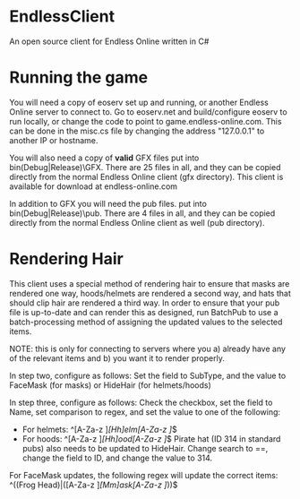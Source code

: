EndlessClient
=============

An open source client for Endless Online written in C#

Running the game
================

You will need a copy of eoserv set up and running, or another Endless Online server to connect to. Go to eoserv.net and build/configure eoserv to run locally, or change the code to point to game.endless-online.com. This can be done in the misc.cs file by changing the address "127.0.0.1" to another IP or hostname.

You will also need a copy of **valid** GFX files put into bin\(Debug|Release)\GFX. There are 25 files in all, and they can be copied directly from the normal Endless Online client (gfx directory). This client is available for download at endless-online.com

In addition to GFX you will need the pub files. put into bin\(Debug|Release)\pub. There are 4 files in all, and they can be copied directly from the normal Endless Online client as well (pub directory).

Rendering Hair
==============

This client uses a special method of rendering hair to ensure that masks are rendered one way, hoods/helmets are rendered a second way, and hats that should clip hair are rendered a third way. In order to ensure that your pub file is up-to-date and can render this as designed, run BatchPub to use a batch-processing method of assigning the updated values to the selected items.

NOTE: this is only for connecting to servers where you a) already have any of the relevant items and b) you want it to render properly.

In step two, configure as follows: Set the field to SubType, and the value to FaceMask (for masks) or HideHair (for helmets/hoods)

In step three, configure as follows: Check the checkbox, set the field to Name, set comparison to regex, and set the value to one of the following:
 - For helmets: ^[A-Za-z ]*[Hh]elm[A-Za-z ]*$
 - For hoods: ^[A-Za-z ]*[Hh]ood[A-Za-z ]*$
Pirate hat (ID 314 in standard pubs) also needs to be updated to HideHair. Change search to ==, change the field to ID, and change the value to 314.

For FaceMask updates, the following regex will update the correct items: ^((Frog Head)|([A-Za-z ]*[Mm]ask[A-Za-z ]*))$
